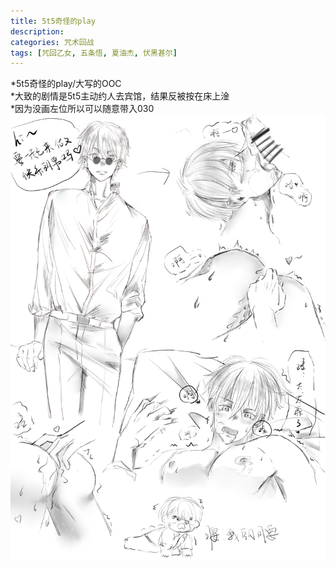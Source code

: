 ```yaml
---
title: 5t5奇怪的play
description: 
categories: 咒术回战
tags: [咒回乙女, 五条悟, 夏油杰, 伏黑甚尔]
---
```

*5t5奇怪的play/大写的OOC  
*大致的剧情是5t5主动约人去宾馆，结果反被按在床上淦  
*因为没画左位所以可以随意带入030  
![enter description here](./images/5t52.png)
